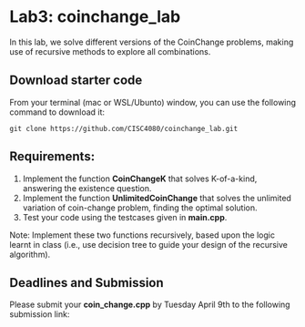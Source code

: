 # Lab3: coinchange_lab

In this lab, we solve different versions of the CoinChange problems, making use of recursive methods to explore all combinations. 


## Download starter code

From your terminal (mac or WSL/Ubunto) window, you can use the following command to download it:
```
git clone https://github.com/CISC4080/coinchange_lab.git
```

## Requirements:

1. Implement the function **CoinChangeK** that solves K-of-a-kind, answering the existence question.
2. Implement the function **UnlimitedCoinChange** that solves the unlimited variation of coin-change problem, finding the optimal solution.
3. Test your code using the testcases given in **main.cpp**. 

Note: Implement these two functions recursively, based upon the logic learnt in class (i.e., use decision tree to guide your design of the 
recursive algorithm). 


## Deadlines and Submission

Please submit your **coin_change.cpp** by Tuesday April 9th to the following submission link:




